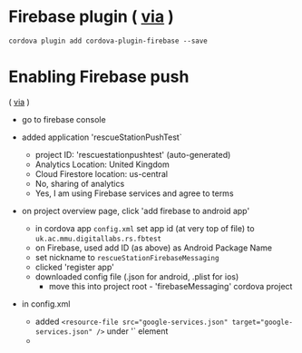 # Firebase plugin ( [via](https://github.com/arnesson/cordova-plugin-firebase) )
`cordova plugin add cordova-plugin-firebase --save` 

# Enabling Firebase push

( [via](https://medium.com/@felipepucinelli/how-to-add-push-notifications-in-your-cordova-application-using-firebase-69fac067e821) )

- go to firebase console
- added application 'rescueStationPushTest`
	- project ID: 'rescuestationpushtest' (auto-generated)
	- Analytics Location: United Kingdom
	- Cloud Firestore location: us-central
	- No, sharing of analytics
	- Yes, I am using Firebase services and agree to terms

- on project overview page, click 'add firebase to android app'
	- in cordova app `config.xml` set app id (at very top of file) to `uk.ac.mmu.digitallabs.rs.fbtest`
	- on Firebase, used add ID (as above) as Android Package Name
	- set nickname to `rescueStationFirebaseMessaging`
	- clicked 'register app'
	- downloaded config file (.json for android, .plist for ios)
		- move this into project root - 'firebaseMessaging' cordova project

- in config.xml 
	- added `<resource-file src="google-services.json" target="google-services.json" />` under '<platform name="android">` element
	- 
